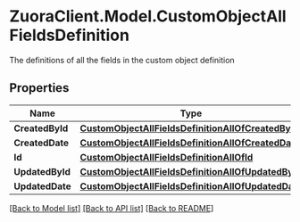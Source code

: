 # ZuoraClient.Model.CustomObjectAllFieldsDefinition
The definitions of all the fields in the custom object definition

## Properties

Name | Type | Description | Notes
------------ | ------------- | ------------- | -------------
**CreatedById** | [**CustomObjectAllFieldsDefinitionAllOfCreatedById**](CustomObjectAllFieldsDefinitionAllOfCreatedById.md) |  | [optional] 
**CreatedDate** | [**CustomObjectAllFieldsDefinitionAllOfCreatedDate**](CustomObjectAllFieldsDefinitionAllOfCreatedDate.md) |  | [optional] 
**Id** | [**CustomObjectAllFieldsDefinitionAllOfId**](CustomObjectAllFieldsDefinitionAllOfId.md) |  | [optional] 
**UpdatedById** | [**CustomObjectAllFieldsDefinitionAllOfUpdatedById**](CustomObjectAllFieldsDefinitionAllOfUpdatedById.md) |  | [optional] 
**UpdatedDate** | [**CustomObjectAllFieldsDefinitionAllOfUpdatedDate**](CustomObjectAllFieldsDefinitionAllOfUpdatedDate.md) |  | [optional] 

[[Back to Model list]](../README.md#documentation-for-models) [[Back to API list]](../README.md#documentation-for-api-endpoints) [[Back to README]](../README.md)

